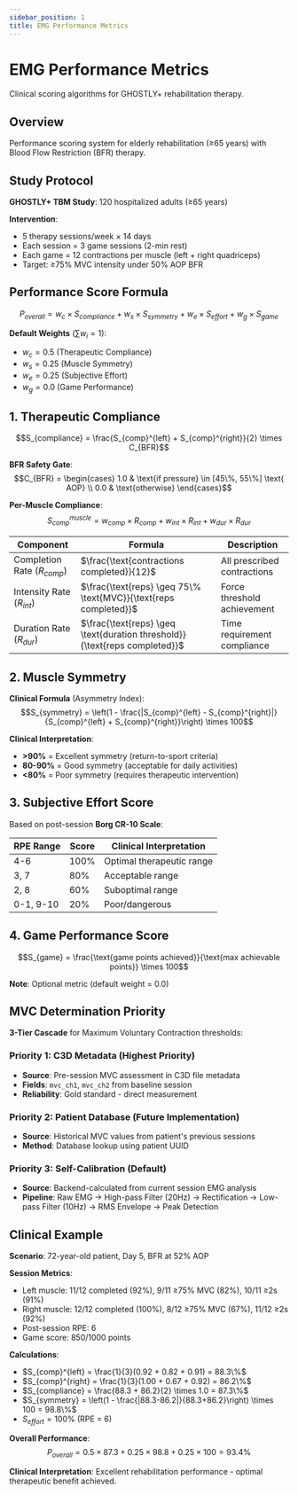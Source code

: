 ```yaml
---
sidebar_position: 1
title: EMG Performance Metrics
---
```


# EMG Performance Metrics

Clinical scoring algorithms for GHOSTLY+ rehabilitation therapy.

## Overview

Performance scoring system for elderly rehabilitation (≥65 years) with Blood Flow Restriction (BFR) therapy.

## Study Protocol

**GHOSTLY+ TBM Study**: 120 hospitalized adults (≥65 years)

**Intervention**:
- 5 therapy sessions/week × 14 days
- Each session = 3 game sessions (2-min rest)
- Each game = 12 contractions per muscle (left + right quadriceps)
- Target: ≥75% MVC intensity under 50% AOP BFR

## Performance Score Formula

$$P_{overall} = w_c \times S_{compliance} + w_s \times S_{symmetry} + w_e \times S_{effort} + w_g \times S_{game}$$

**Default Weights** ($\sum w_i = 1$):
- $w_c = 0.5$ (Therapeutic Compliance)
- $w_s = 0.25$ (Muscle Symmetry)  
- $w_e = 0.25$ (Subjective Effort)
- $w_g = 0.0$ (Game Performance)

## 1. Therapeutic Compliance

$$S_{compliance} = \frac{S_{comp}^{left} + S_{comp}^{right}}{2} \times C_{BFR}$$

**BFR Safety Gate**:
$$C_{BFR} = \begin{cases}
1.0 & \text{if pressure} \in [45\%, 55\%] \text{ AOP} \\
0.0 & \text{otherwise}
\end{cases}$$

**Per-Muscle Compliance**:
$$S_{comp}^{muscle} = w_{comp} \times R_{comp} + w_{int} \times R_{int} + w_{dur} \times R_{dur}$$

| Component | Formula | Description |
|-----------|---------|-------------|
| Completion Rate ($R_{comp}$) | $\frac{\text{contractions completed}}{12}$ | All prescribed contractions |
| Intensity Rate ($R_{int}$) | $\frac{\text{reps} \geq 75\% \text{MVC}}{\text{reps completed}}$ | Force threshold achievement |
| Duration Rate ($R_{dur}$) | $\frac{\text{reps} \geq \text{duration threshold}}{\text{reps completed}}$ | Time requirement compliance |

## 2. Muscle Symmetry

**Clinical Formula** (Asymmetry Index):
$$S_{symmetry} = \left(1 - \frac{|S_{comp}^{left} - S_{comp}^{right}|}{S_{comp}^{left} + S_{comp}^{right}}\right) \times 100$$

**Clinical Interpretation**:
- **>90%** = Excellent symmetry (return-to-sport criteria)
- **80-90%** = Good symmetry (acceptable for daily activities)  
- **<80%** = Poor symmetry (requires therapeutic intervention)

## 3. Subjective Effort Score

Based on post-session **Borg CR-10 Scale**:

| RPE Range | Score | Clinical Interpretation |
|-----------|-------|------------------------|
| 4-6 | 100% | Optimal therapeutic range |
| 3, 7 | 80% | Acceptable range |
| 2, 8 | 60% | Suboptimal range |
| 0-1, 9-10 | 20% | Poor/dangerous |

## 4. Game Performance Score

$$S_{game} = \frac{\text{game points achieved}}{\text{max achievable points}} \times 100$$

**Note**: Optional metric (default weight = 0.0)

## MVC Determination Priority

**3-Tier Cascade** for Maximum Voluntary Contraction thresholds:

### Priority 1: C3D Metadata (Highest Priority)
- **Source**: Pre-session MVC assessment in C3D file metadata
- **Fields**: `mvc_ch1`, `mvc_ch2` from baseline session
- **Reliability**: Gold standard - direct measurement

### Priority 2: Patient Database (Future Implementation)
- **Source**: Historical MVC values from patient's previous sessions
- **Method**: Database lookup using patient UUID

### Priority 3: Self-Calibration (Default)
- **Source**: Backend-calculated from current session EMG analysis
- **Pipeline**: Raw EMG → High-pass Filter (20Hz) → Rectification → Low-pass Filter (10Hz) → RMS Envelope → Peak Detection

## Clinical Example

**Scenario**: 72-year-old patient, Day 5, BFR at 52% AOP

**Session Metrics**:
- Left muscle: 11/12 completed (92%), 9/11 ≥75% MVC (82%), 10/11 ≥2s (91%)
- Right muscle: 12/12 completed (100%), 8/12 ≥75% MVC (67%), 11/12 ≥2s (92%)
- Post-session RPE: 6
- Game score: 850/1000 points

**Calculations**:
- $S_{comp}^{left} = \frac{1}{3}(0.92 + 0.82 + 0.91) = 88.3\%$
- $S_{comp}^{right} = \frac{1}{3}(1.00 + 0.67 + 0.92) = 86.2\%$
- $S_{compliance} = \frac{88.3 + 86.2}{2} \times 1.0 = 87.3\%$
- $S_{symmetry} = \left(1 - \frac{|88.3-86.2|}{88.3+86.2}\right) \times 100 = 98.8\%$
- $S_{effort} = 100\%$ (RPE = 6)

**Overall Performance**:
$$P_{overall} = 0.5 \times 87.3 + 0.25 \times 98.8 + 0.25 \times 100 = 93.4\%$$

**Clinical Interpretation**: Excellent rehabilitation performance - optimal therapeutic benefit achieved.